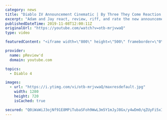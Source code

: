 ```yaml
---
category: news
title: "Diablo IV Announcement Cinematic | By Three They Come Reaction / Review / Rating"
excerpt: "Adam and Jay react, review, riff, and rate the new announcement cinematic everyone wanted to see last year at Blizzcon, Diablo IV 'By Three They Come'."
publishedDateTime: 2019-11-08T12:00:11Z
originalUrl: "https://youtube.com/watch?v=otb-mrjvwaQ"
type: video

featuredContent: "<iframe width=\"800\" height=\"500\" frameborder=\"0\" src=\"https://www.youtube.com/embed/otb-mrjvwaQ\" allow=\"accelerometer; autoplay; encrypted-media; gyroscope; picture-in-picture\" allowfullscreen></iframe>"

provider:
  name: pReview'd
  domain: youtube.com

topics:
  - Diablo 4

images:
  - url: "https://i.ytimg.com/vi/otb-mrjvwaQ/maxresdefault.jpg"
    width: 1280
    height: 720
    isCached: true

secured: "Q0iWaWiJ3ojNf91E8MPiTubaSFoh9WwL3m5Y1mJyJ8Gx/y4wDm0/qZUyFi5xIHcFNu8popuNBLThpF6xVbjHP2bdCqSzBVL0cH5/YC2JHmxNklcDD2qNBowG6oHdQSZyNh4Rpt60GUU5oTtk9cgfB64ZDz1rncUDlvT9Z1ge3lJLTlQcIjrSEu7UthF4Q/523viEfcblT32frzAsS3ZskexwiAQ6/SgMgVMdvI/GScJWY3EIELU0p8ENcAgI3O5x8FDebgDw0ENP4/AkfDx4baZtNpTf+k8ZEYmsR5ZkLdJiH+M2vFLZpGoXtTwmoLOqNkSH8t08YIUIyAYkMstvAtYhTJNYMGpAKO2HNIiv/3CRrqGp2yO7LOGvmyS+eWxHzkzrLdlWVa/r+4WAkmOIUWpAOQKegP+0FfgTDYpZK3Jlx/YDORAReTU9TssCKrPJ;NGFuZXGmS/a6g757sw8kFw=="
---
```


